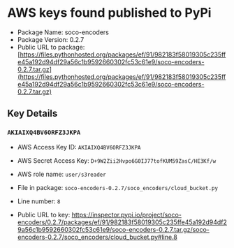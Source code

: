 # AWS keys found published to PyPi

* Package Name: soco-encoders
* Package Version: 0.2.7
* Public URL to package: [https://files.pythonhosted.org/packages/ef/91/982183f58019305c235ffe45a192d94df29a56c1b9592660302fc53c61e9/soco-encoders-0.2.7.tar.gz](https://files.pythonhosted.org/packages/ef/91/982183f58019305c235ffe45a192d94df29a56c1b9592660302fc53c61e9/soco-encoders-0.2.7.tar.gz)

## Key Details

### `AKIAIXQ4BV6ORFZ3JKPA`

* AWS Access Key ID: `AKIAIXQ4BV6ORFZ3JKPA`
* AWS Secret Access Key: `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` 
* AWS role name: `user/s3reader`
* File in package: `soco-encoders-0.2.7/soco_encoders/cloud_bucket.py`
* Line number: `8`

* Public URL to key: https://inspector.pypi.io/project/soco-encoders/0.2.7/packages/ef/91/982183f58019305c235ffe45a192d94df29a56c1b9592660302fc53c61e9/soco-encoders-0.2.7.tar.gz/soco-encoders-0.2.7/soco_encoders/cloud_bucket.py#line.8


